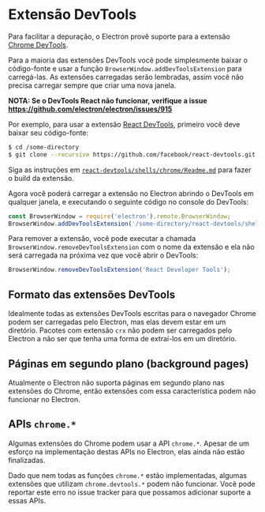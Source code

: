 # Extensão DevTools

Para facilitar a depuração, o Electron provê suporte para a extensão [Chrome DevTools][devtools-extension].

Para a maioria das extensões DevTools você pode simplesmente baixar o código-fonte e usar a função  `BrowserWindow.addDevToolsExtension` para carregá-las. As extensões carregadas serão lembradas, assim você não precisa carregar sempre que criar uma nova janela.

**NOTA: Se o DevTools React não funcionar, verifique a issue https://github.com/electron/electron/issues/915**

Por exemplo, para usar a extensão [React DevTools](https://github.com/facebook/react-devtools), primeiro você deve baixar seu código-fonte:

```bash
$ cd /some-directory
$ git clone --recursive https://github.com/facebook/react-devtools.git
```

Siga as instruções em  [`react-devtools/shells/chrome/Readme.md`](https://github.com/facebook/react-devtools/blob/master/shells/chrome/Readme.md) para fazer o build da extensão.

Agora você poderá carregar a extensão no Electron abrindo o   DevTools em qualquer janela, e executando o seguinte código no console do DevTools:

```javascript
const BrowserWindow = require('electron').remote.BrowserWindow;
BrowserWindow.addDevToolsExtension('/some-directory/react-devtools/shells/chrome');
```

Para remover a extensão, você pode executar a chamada    `BrowserWindow.removeDevToolsExtension`
com o nome da extensão e ela não será carregada na próxima vez que você abrir o DevTools:

```javascript
BrowserWindow.removeDevToolsExtension('React Developer Tools');
```

## Formato das extensões DevTools

Idealmente todas as extensões DevTools escritas para o navegador Chrome podem ser carregadas pelo Electron, mas elas devem estar em um diretório. Pacotes com extensão `crx` não podem ser carregados pelo Electron a não ser que tenha uma forma de extraí-los em um diretório.

## Páginas em segundo plano (background pages)

Atualmente o Electron não suporta páginas em segundo plano nas extensões do Chrome, então extensões com essa característica podem não funcionar no Electron.

## APIs `chrome.*`

Algumas extensões do Chrome podem usar a API `chrome.*`. Apesar de um esforço na implementação destas APIs no Electron, elas ainda não estão finalizadas.

Dado que nem todas as funções `chrome.*` estão implementadas, algumas extensões que utilizam `chrome.devtools.*` podem não funcionar. Você pode reportar este erro no issue tracker para que possamos adicionar suporte a essas APIs.

[devtools-extension]: https://developer.chrome.com/extensions/devtools
